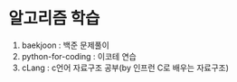 # 알고리즘 학습

1. baekjoon : 백준 문제풀이
2. python-for-coding : 이코테 연습
3. cLang : c언어 자료구조 공부(by 인프런 C로 배우는 자료구조)
